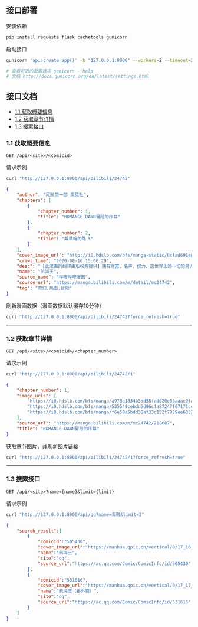 ## 接口部署

安装依赖
```sh
pip install requests flask cachetools gunicorn
```

启动接口
```sh
gunicorn 'api:create_app()' -b "127.0.0.1:8000" --workers=2 --timeout=30

# 查看可选的配置选项 gunicorn --help
# 文档 http://docs.gunicorn.org/en/latest/settings.html
```

## 接口文档

- [1.1 获取概要信息](#11)
- [1.2 获取章节详情](#12)
- [1.3 搜索接口](#13)

### 1.1 获取概要信息

`GET /api/<site>/<comicid>`

请求示例
```sh
curl "http://127.0.0.1:8000/api/bilibili/24742"
```

```json
{
    "author": "尾田荣一郎 集英社",
    "chapters": [
        {
            "chapter_number": 1,
            "title": "ROMANCE DAWN冒险的序幕"
        },
        {
            "chapter_number": 2,
            "title": "戴草帽的路飞"
        }
    ],
    "cover_image_url": "http://i0.hdslb.com/bfs/manga-static/8cfad691e8717f8c189f2b5e93a39d272708f91a.jpg",
    "crawl_time": "2020-08-16 15:06:29",
    "desc": "【此漫画的翻译由版权方提供】拥有财富、名声、权力、这世界上的一切的男人 “海盗王”高路德·罗杰，在临死之前说了一句话，让全世界的人都涌向了大海。“想要我的财宝吗？想要的话，就去拿吧，我把世界上的一切都放在了那里！”，这个世界迎来了“大海盗时代”。",
    "name": "航海王",
    "source_name": "哔哩哔哩漫画",
    "source_url": "https://manga.bilibili.com/m/detail/mc24742",
    "tag": "奇幻,热血,冒险"
}
```

刷新漫画数据（漫画数据默认缓存10分钟）
```sh
curl "http://127.0.0.1:8000/api/bilibili/24742?force_refresh=true"
```

------

### 1.2 获取章节详情

`GET /api/<site>/<comicid>/<chapter_number>`

请求示例
```sh
curl "http://127.0.0.1:8000/api/bilibili/24742/1"
```

```json
{
    "chapter_number": 1,
    "image_urls": [
        "https://i0.hdslb.com/bfs/manga/a978a1834b3ad58fad020e56aaac9faaa0aa941a.jpg?token=73441250b03e3f16%3ANyuRMmMH4QSq3VoxAtaxG5yw%2Bd0%3D%3A1597561590",
        "https://i0.hdslb.com/bfs/manga/535548cebdd5d96cfa87247f07171ccebfa1efa7.jpg?token=73441250b03e3f16%3Awk76wOeUd7daRpAfc%2FHSs1Qkql0%3D%3A1597561590",
        "https://i0.hdslb.com/bfs/manga/f6e50a5bdd38af33c152f7929ee63325b519bfdc.jpg?token=73441250b03e3f16%3Ad57MJZIADxnHC%2FG9TkOIvlK1pLU%3D%3A1597561590"
    ],
    "source_url": "https://manga.bilibili.com/m/mc24742/218087",
    "title": "ROMANCE DAWN冒险的序幕"
}
```

获取章节图片，并刷新图片链接
```sh
curl "http://127.0.0.1:8000/api/bilibili/24742/1?force_refresh=true"
```

------

### 1.3 搜索接口

`GET /api/<site>?name={name}&limit={limit}`

请求示例

```sh
curl "http://127.0.0.1:8000/api/qq?name=海贼&limit=2"
```

```json
{
    "search_result":[
        {
            "comicid":"505430",
            "cover_image_url":"https://manhua.qpic.cn/vertical/0/17_16_48_0e28c8aabf48e91d395689b5f6a7689f.jpg/420",
            "name":"航海王",
            "site":"qq",
            "source_url":"https://ac.qq.com/Comic/ComicInfo/id/505430"
        },
        {
            "comicid":"531616",
            "cover_image_url":"https://manhua.qpic.cn/vertical/0/17_17_06_cb4ba7f7af603a3380bb1e5ed415804b.jpg/420",
            "name":"航海王（番外篇）",
            "site":"qq",
            "source_url":"https://ac.qq.com/Comic/ComicInfo/id/531616"
        }
    ]
}
```
